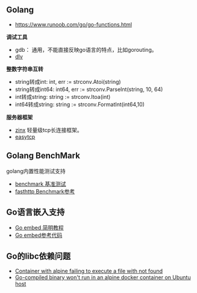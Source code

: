 
## Golang
- <https://www.runoob.com/go/go-functions.html>  

**调试工具**<br>
- gdb： 通用，不能直接反映go语言的特点，比如gorouting。
- [dlv](https://github.com/go-delve/delve)

**整数字符串互转**<br>
- string转成int:  int, err := strconv.Atoi(string)
- string转成int64: int64, err := strconv.ParseInt(string, 10, 64)
- int转成string: string := strconv.Itoa(int)
- int64转成string: string := strconv.FormatInt(int64,10)

**服务器框架**<br>
- [zinx](https://github.com/aceld/zinx) 轻量级tcp长连接框架。
- [easytcp](https://github.com/DarthPestilane/easytcp)

## Golang BenchMark
golang内置性能测试支持
* [benchmark 基准测试](https://geektutu.com/post/hpg-benchmark.html)
* [fasthttp Benchmark参考](https://github.com/valyala/fasthttp)

## Go语言嵌入支持
* [Go embed 简明教程](https://colobu.com/2021/01/17/go-embed-tutorial/)
* [Go embed参考代码](https://github.com/soulteary/forever-coolshell)

## Go的libc依赖问题
* [Container with alpine failing to execute a file with not found](https://pet2cattle.com/2022/11/alpine-not-found)
* [Go-compiled binary won't run in an alpine docker container on Ubuntu host](https://stackoverflow.com/questions/36279253/go-compiled-binary-wont-run-in-an-alpine-docker-container-on-ubuntu-host)  

